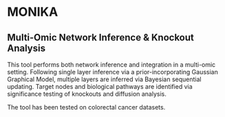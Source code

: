 # MONIKA
## Multi-Omic Network Inference & Knockout Analysis
This tool performs both network inference and integration in a multi-omic setting. Following single layer inference via a prior-incorporating Gaussian Graphical Model, multiple layers are inferred via Bayesian sequential updating. 
Target nodes and biological pathways are identified via significance testing of knockouts and diffusion analysis.

The tool has been tested on colorectal cancer datasets.
